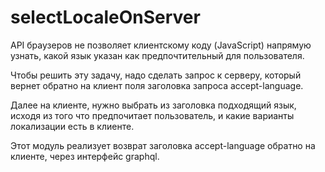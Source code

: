# selectLocaleOnServer

API браузеров не позволяет клиентскому коду (JavaScript) напрямую узнать, какой язык указан как предпочтительный для пользователя.

Чтобы решить эту задачу, надо сделать запрос к серверу, который вернет обратно на клиент поля заголовка запроса accept-language.

Далее на клиенте, нужно выбрать из заголовка подходящий язык, исходя из того что предпочитает пользователь, и какие
варианты локализации есть в клиенте.

Этот модуль реализует возврат заголовка accept-language обратно на клиенте, через интерфейс graphql.
